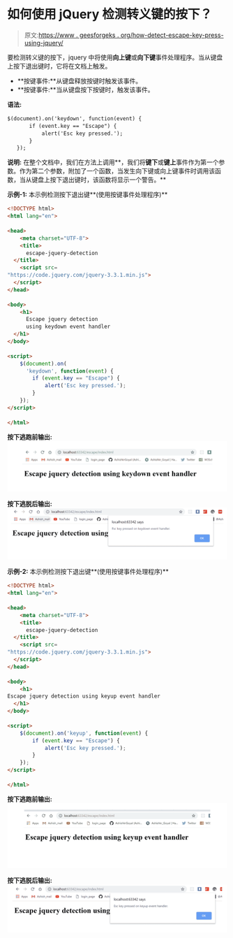 # 如何使用 jQuery 检测转义键的按下？

> 原文:[https://www . geesforgeks . org/how-detect-escape-key-press-using-jquery/](https://www.geeksforgeeks.org/how-to-detect-escape-key-press-using-jquery/)

要检测转义键的按下，jquery 中将使用**向上键**或**向下键**事件处理程序。当从键盘上按下退出键时，它将在文档上触发。

*   **按键事件:**从键盘释放按键时触发该事件。
*   **按键事件:**当从键盘按下按键时，触发该事件。

**语法:**

```html
$(document).on('keydown', function(event) {
       if (event.key == "Escape") {
           alert('Esc key pressed.');
       }
   });

```

**说明:**
在整个文档中，我们在方法上调用**，我们将**键下**或**键上**事件作为第一个参数。作为第二个参数，附加了一个函数，当发生向下键或向上键事件时调用该函数，当从键盘上按下退出键时，该函数将显示一个警告。**

**示例-1:** 本示例检测按下退出键**(使用按键事件处理程序)**

```html
<!DOCTYPE html>
<html lang="en">

<head>
    <meta charset="UTF-8">
    <title>
      escape-jquery-detection
  </title>
    <script src=
"https://code.jquery.com/jquery-3.3.1.min.js">
  </script>
</head>

<body>
    <h1>
      Escape jquery detection
      using keydown event handler
  </h1>
</body>

<script>
    $(document).on(
      'keydown', function(event) {
        if (event.key == "Escape") {
            alert('Esc key pressed.');
        }
    });
</script>

</html>
```

**按下逃跑前输出:**
![](img/4967bbfc7ea110df584623db984534a4.png)

**按下逃脱后输出:**
![](img/7ed22f9accf29a3b5a6bba63ba032902.png)

**示例-2:** 本示例检测按下退出键**(使用按键事件处理程序)**

```html
<!DOCTYPE html>
<html lang="en">

<head>
    <meta charset="UTF-8">
    <title>
      escape-jquery-detection
  </title>
    <script src=
"https://code.jquery.com/jquery-3.3.1.min.js">
  </script>
</head>

<body>
    <h1>
Escape jquery detection using keyup event handler
  </h1>
</body>

<script>
    $(document).on('keyup', function(event) {
        if (event.key == "Escape") {
            alert('Esc key pressed.');
        }
    });
</script>

</html>
```

**按下逃跑前输出:**
![](img/a749e446829038802552a6866bb5640f.png)

**按下逃脱后输出:**
![](img/2f7fddad15c5df603f699469cd0a36da.png)